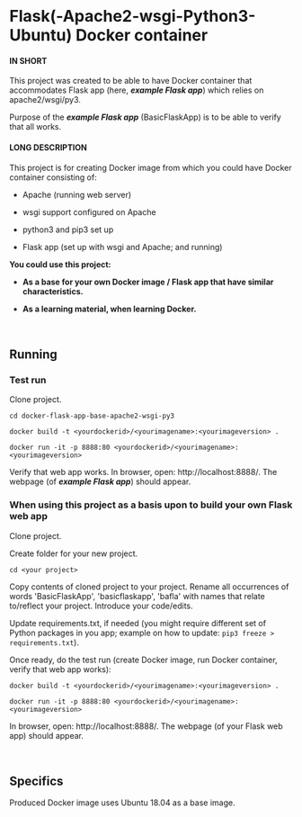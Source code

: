 
<br>

# Flask(-Apache2-wsgi-Python3-Ubuntu) Docker container

#### IN SHORT

This project was created to be able to have Docker container that accommodates Flask app (here, ***example Flask app***) which relies on apache2/wsgi/py3.

Purpose of the ***example Flask app*** (BasicFlaskApp) is to be able to verify that all works.


#### LONG DESCRIPTION

This project is for creating Docker image from which you could have Docker container consisting of:

- Apache (running web server)

- wsgi support configured on Apache

- python3 and pip3 set up

- Flask app (set up with wsgi and Apache; and running)


**You could use this project:** 

- **As a base for your own Docker image / Flask app that have similar characteristics.**

- **As a learning material, when learning Docker.**

<br>

## Running

### Test run

Clone project.

`cd docker-flask-app-base-apache2-wsgi-py3`

`docker build -t <yourdockerid>/<yourimagename>:<yourimageversion> .`

`docker run -it -p 8888:80 <yourdockerid>/<yourimagename>:<yourimageversion>` 

Verify that web app works. In browser, open: http://localhost:8888/. The webpage (of ***example Flask app***) should appear.


### When using this project as a basis upon to build your own Flask web app


Clone project.

Create folder for your new project.

`cd <your project>`

Copy contents of cloned project to your project.
Rename all occurrences of words 'BasicFlaskApp', 'basicflaskapp', 'bafla' with names that relate to/reflect your project.
Introduce your code/edits.

Update requirements.txt, if needed (you might require different set of Python packages in you app; example on how to update: `pip3 freeze > requirements.txt`).


Once ready, do the test run (create Docker image, run Docker container, verify that web app works):

`docker build -t <yourdockerid>/<yourimagename>:<yourimageversion> .`

`docker run -it -p 8888:80 <yourdockerid>/<yourimagename>:<yourimageversion>`

In browser, open: http://localhost:8888/. The webpage (of your Flask web app) should appear.

<br>

## Specifics

Produced Docker image uses Ubuntu 18.04 as a base image.


